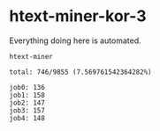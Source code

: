# htext-miner-kor-3

Everything doing here is automated.

```
htext-miner

total: 746/9855 (7.569761542364282%)

job0: 136
job1: 158
job2: 147
job3: 157
job4: 148
```